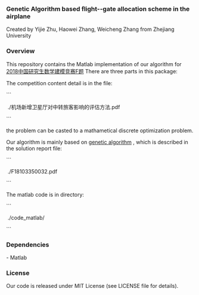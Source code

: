 ### Genetic Algorithm based flight--gate allocation scheme in the airplane

Created by Yijie Zhu, Haowei Zhang, Weicheng Zhang from Zhejiang University



### Overview

This repository contains the Matlab implementation of our algorithm  for [2018中国研究生数学建模竞赛F题](https://cpipc.chinadegrees.cn/cw/hp/4)  There are three parts in this package:

The competition content detail is in the file:

\```

​    ./机场新增卫星厅对中转旅客影响的评估方法.pdf

\```

the problem can be casted to a mathametical discrete optimization problem.



Our algorithm is mainly based on [genetic algorithm](https://en.wikipedia.org/wiki/Genetic_algorithm) ,  which is described in the solution report file:   

\```   

​    ./F18103350032.pdf

\```



The matlab code is in directory:

\```

​    ./code_matlab/

\```

### Dependencies

\- Matlab



### License

Our code is released under MIT License (see LICENSE file for details).